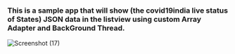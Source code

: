 ### This is a sample app that will show (the covid19india live status of States) JSON data in the listview using custom Array Adapter and BackGround Thread.
![Screenshot (17)](https://user-images.githubusercontent.com/42707954/80278161-9a3b6900-8711-11ea-9c46-cd7c27bb26bb.png)
